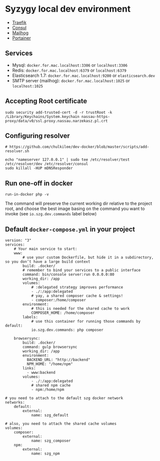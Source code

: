 # Syzygy local dev environment

 * [Traefik](https://traefik.szg.dev)
 * [Consul](https://consul.szg.dev)
 * [Mailhog](https://mailhog.szg.dev)
 * [Portainer](https://portainer.szg.dev)

## Services

 * Mysql: `docker.for.mac.localhost:3306` or `localhost:3306`
 * Redis: `docker.for.mac.localhost:6379` or `localhost:6379`
 * Elasticsearch 1.7: `docker.for.mac.localhost:9200` or `elasticsearch.dev`
 * SMTP server (mailhog): `docker.for.mac.localhost:1025` or `localhost:1025`

## Accepting Root certificate

    sudo security add-trusted-cert -d -r trustRoot -k /Library/Keychains/System.keychain nassau-https-proxy/data/v0/ssl.proxy.nassau.narzekasz.pl.crt

## Configuring resolver

    # https://github.com/chulkilee/dev-docker/blob/master/scripts/add-resolver.sh

    echo "nameserver 127.0.0.1" | sudo tee /etc/resolver/test /etc/resolver/dev /etc/resolver/consul
    sudo killall -HUP mDNSResponder


## Run one-off in docker

```
run-in-docker php -v
```

The command will preserve the current working dir relative to the project root, and choose the best image
basing on the command you want to invoke (see `io.szg.dev.commands` label below)


## Default `docker-compose.yml` in your project

```
version: "3"
services:
    # Your main service to start:
    www: 
        # use your custom Dockerfile, but hide it in a subdirectory, so you don’t have a large build context
        build: .docker/
        # remember to bind your services to a public interface
        command: bin/console server:run 0.0.0.0:80
        working_dir: /app
        volumes:
            # :delegated strategy improves performance
            - ./:/app:delegated
            # yay, a shared composer cache & settings!
            - composer:/home/composer
        environment:
            # this is needed for the shared cache to work
            COMPOSER_HOME: /home/composer
        labels:
            # use this container for running those commands by default:
            io.szg.dev.commands: php composer

    browsersync:
        build: .docker/
        command: gulp browsersync
        working_dir: /app
        environment:
          BACKEND_URL: "http://backend"
          NPM_HOME: "/home/npm"
        links:
          - www:backend
        volumes:
            - ./:/app:delegated
            # shared npm cache
            - npm:/home/npm

# you need to attach to the default szg docker network
networks:
    default:
        external:
            name: szg_default

# also, you need to attach the shared cache volumes
volumes:
    composer:
        external:
            name: szg_composer
    npm:
        external:
            name: szg_npm
```
